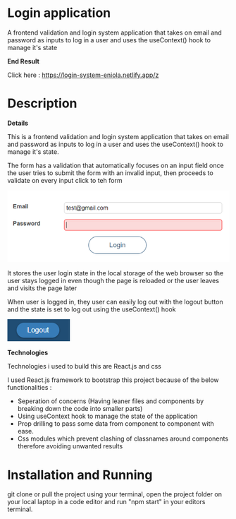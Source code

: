 # Login  application

A frontend validation and login system application that takes on email and password as inputs to log in a user and uses the useContext() hook to manage it's state

**End Result**

Click here :  https://login-system-eniola.netlify.app/z

# Description

**Details**

This is a frontend validation and login system application that takes on email and password as inputs to log in a user and uses the useContext() hook to manage it's state.

The form has a validation that automatically focuses on an input field once the user tries to submit the form with an invalid input, then proceeds to validate on every input click to teh form

![Form](https://github.com/Eniola-Codes/Login-System-App/blob/main/assets/login.png?raw=true)

It stores the user login state in the local storage of the web browser so the user stays logged in even though the page is reloaded or the user leaves and visits the page later

When user is logged in, they user can easily log out with the logout button and the state is set to log out using the useContext() hook

![Log out](https://github.com/Eniola-Codes/Login-System-App/blob/main/assets/logoutbutton.png?raw=true)

**Technologies**

Technologies i used to build this are React.js and css

I used React.js framework to bootstrap this project because of the below functionalities : 

- Seperation of concerns (Having leaner files and components by breaking down the code into smaller parts)
- Using useContext hook to manage the state of the application
- Prop drilling to pass some data from component to component with ease.
- Css modules which prevent clashing of classnames around components therefore avoiding unwanted results

# Installation and Running

git clone or pull the project using your terminal, open the project folder on your local laptop in a code editor and run "npm start" in your editors terminal.

